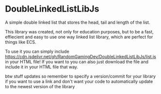 # DoubleLinkedListLibJs
A simple double linked list that stores the head, tail and length of the list.

This library was created, not only for education purposes, but to be a fast, effiecient and easy to use one way linked list library, which are perfect for things like ECS.

To use it you can simply include https://cdn.jsdelivr.net/gh/RandomGamingDev/DoubleLinkedListLibJs/list.js in your HTML file! If you want to you can also just download the file and include it in your HTML file that way.

btw stuff updates so remember to specify a version/commit for your library if you want to use a link and don't want your code to automatically update to the newest version of the library
